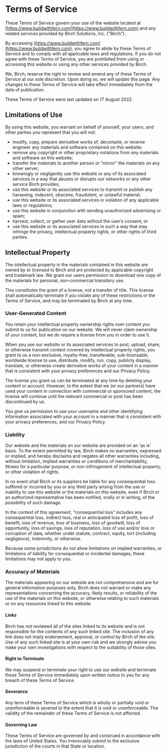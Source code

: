 # Terms of Service

These Terms of Service govern your use of the website located at [https://www.buildwithfern.com](https://www.buildwithfern.com) and any related services provided by Birch Solutions, Inc. ("Birch").

By accessing [https://www.buildwithfern.com](https://www.buildwithfern.com), you agree to abide by these Terms of Service and to comply with all applicable laws and regulations. If you do not agree with these Terms of Service, you are prohibited from using or accessing this website or using any other services provided by Birch.

We, Birch, reserve the right to review and amend any of these Terms of Service at our sole discretion. Upon doing so, we will update this page. Any changes to these Terms of Service will take effect immediately from the date of publication.

These Terms of Service were last updated on 17 August 2022.

## Limitations of Use

By using this website, you warrant on behalf of yourself, your users, and other parties you represent that you will not:

- modify, copy, prepare derivative works of, decompile, or reverse engineer any materials and software contained on this website;
- remove any copyright or other proprietary notations from any materials and software on this website;
- transfer the materials to another person or “mirror” the materials on any other server;
- knowingly or negligently use this website or any of its associated services in a way that abuses or disrupts our networks or any other service Birch provides;
- use this website or its associated services to transmit or publish any harassing, indecent, obscene, fraudulent, or unlawful material;
- use this website or its associated services in violation of any applicable laws or regulations;
- use this website in conjunction with sending unauthorized advertising or spam;
- harvest, collect, or gather user data without the user’s consent; or
- use this website or its associated services in such a way that may infringe the privacy, intellectual property rights, or other rights of third parties.

## Intellectual Property

The intellectual property in the materials contained in this website are owned by or licensed to Birch and are protected by applicable copyright and trademark law. We grant our users permission to download one copy of the materials for personal, non-commercial transitory use.

This constitutes the grant of a license, not a transfer of title. This license shall automatically terminate if you violate any of these restrictions or the Terms of Service, and may be terminated by Birch at any time.

### User-Generated Content

You retain your intellectual property ownership rights over content you submit to us for publication on our website. We will never claim ownership of your content, but we do require a license from you in order to use it.

When you use our website or its associated services to post, upload, share, or otherwise transmit content covered by intellectual property rights, you grant to us a non-exclusive, royalty-free, transferable, sub-licensable, worldwide license to use, distribute, modify, run, copy, publicly display, translate, or otherwise create derivative works of your content in a manner that is consistent with your privacy preferences and our Privacy Policy.

The license you grant us can be terminated at any time by deleting your content or account. However, to the extent that we (or our partners) have used your content in connection with commercial or sponsored content, the license will continue until the relevant commercial or post has been discontinued by us.

You give us permission to use your username and other identifying information associated with your account in a manner that is consistent with your privacy preferences, and our Privacy Policy.

### Liability

Our website and the materials on our website are provided on an 'as is' basis. To the extent permitted by law, Birch makes no warranties, expressed or implied, and hereby disclaims and negates all other warranties including, without limitation, implied warranties or conditions of merchantability, fitness for a particular purpose, or non-infringement of intellectual property, or other violation of rights.

In no event shall Birch or its suppliers be liable for any consequential loss suffered or incurred by you or any third party arising from the use or inability to use this website or the materials on this website, even if Birch or an authorized representative has been notified, orally or in writing, of the possibility of such damage.

In the context of this agreement, “consequential loss” includes any consequential loss, indirect loss, real or anticipated loss of profit, loss of benefit, loss of revenue, loss of business, loss of goodwill, loss of opportunity, loss of savings, loss of reputation, loss of use and/or loss or corruption of data, whether under statute, contract, equity, tort (including negligence), indemnity, or otherwise.

Because some jurisdictions do not allow limitations on implied warranties, or limitations of liability for consequential or incidental damages, these limitations may not apply to you.

### Accuracy of Materials

The materials appearing on our website are not comprehensive and are for general information purposes only. Birch does not warrant or make any representations concerning the accuracy, likely results, or reliability of the use of the materials on this website, or otherwise relating to such materials or on any resources linked to this website.

#### Links

Birch has not reviewed all of the sites linked to its website and is not responsible for the contents of any such linked site. The inclusion of any link does not imply endorsement, approval, or control by Birch of the site. Use of any such linked site is at your own risk and we strongly advise you make your own investigations with respect to the suitability of those sites.

#### Right to Terminate

We may suspend or terminate your right to use our website and terminate these Terms of Service immediately upon written notice to you for any breach of these Terms of Service.

#### Severance

Any term of these Terms of Service which is wholly or partially void or unenforceable is severed to the extent that it is void or unenforceable. The validity of the remainder of these Terms of Service is not affected.

#### Governing Law

These Terms of Service are governed by and construed in accordance with the laws of United States. You irrevocably submit to the exclusive jurisdiction of the courts in that State or location.
